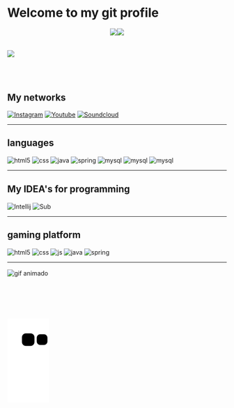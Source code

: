# Welcome to my git profile

<div style="display: flex; justify-content: center;">
  <img src="https://github-readme-stats.vercel.app/api?username=GustavoHeimburg&show_icons=true&theme=onedark" />
  <img src="https://github-readme-stats.vercel.app/api/top-langs/?username=GustavoHeimburg&theme=onedark&hide_border=true" />
</div>
<br><br>
<a href="https://github.com/GustavoHeimburg" style="margin-top: 20px;"><img src="http://github-readme-streak-stats.herokuapp.com?user=GustavoHeimburg&theme=onedark&hide_border=true&date_format=j%20M%5B%20Y%5D" width=45%"></a>
</p>



<br><br>
</div>
<h2>My networks</h2> 

[![Instagram](https://img.shields.io/badge/Instagram-E4405F?style=for-the-badge&logo=instagram&logoColor=white)](https://instagram.com/Guste.heimp)
[![Youtube](	https://img.shields.io/badge/YouTube_Gaming-FF0000?style=for-the-badge&logo=youtube-gaming&logoColor=white)](https://www.youtube.com/channel/UC_PXfmAnpPU1jAI4pQkvNog)
[![Soundcloud](https://img.shields.io/badge/SoundCloud-FF3300?style=for-the-badge&logo=soundcloud&logoColor=white)](https://soundcloud.com/gustavo-heimburg-pereira)

***

<h2>languages</h2>

<div style="display: inline_block">
  <img align="center" alt="html5" src="https://img.shields.io/badge/HTML5-E34F26?style=for-the-badge&logo=html5&logoColor=white" />
  <img align="center" alt="css" src="https://img.shields.io/badge/CSS3-1572B6?style=for-the-badge&logo=css3&logoColor=white" />
  <img align="center" alt="java" src="https://img.shields.io/badge/Java-ED8B00?style=for-the-badge&logo=openjdk&logoColor=white" />
  <img align="center" alt="spring" src="https://img.shields.io/badge/Spring-6DB33F?style=for-the-badge&logo=spring&logoColor=white" />
  <img align="center" alt="mysql" src="https://img.shields.io/badge/MySQL-00000F?style=for-the-badge&logo=mysql&logoColor=white" />
  <img align="center" alt="mysql" src="https://img.shields.io/badge/JavaScript-F7DF1E?style=for-the-badge&logo=javascript&logoColor=black" />
  <img align="center" alt="mysql" src="https://img.shields.io/badge/C-00599C?style=for-the-badge&logo=c&logoColor=white" />
</div>

***

<h2>My IDEA's for programming</h2>

<div>
  <img align="center" alt="Intellij" src="https://img.shields.io/badge/IntelliJ_IDEA-000000.svg?style=for-the-badge&logo=intellij-idea&logoColor=white"/>
  <img align="center" alt="Sub" src="https://img.shields.io/badge/Visual_Studio_Code-0078D4?style=for-the-badge&logo=visual%20studio%20code&logoColor=white"/>
  
</div>

***

<h2>gaming platform</h2>

<div style="display: inline_block">
  <img align="center" alt="html5" src="https://img.shields.io/badge/Steam-000000?style=for-the-badge&logo=steam&logoColor=white" />
  <img align="center" alt="css" src="https://img.shields.io/badge/Riot_Games-D32936?style=for-the-badge&logo=riot-games&logoColor=white" />
  <img align="center" alt="js" src="https://img.shields.io/badge/Epic%20Games-313131?style=for-the-badge&logo=Epic%20Games&logoColor=white" />
  <img align="center" alt="java" src="https://img.shields.io/badge/Xbox-107C10?style=for-the-badge&logo=xbox&logoColor=white" />
  <img align="center" alt="spring" src="https://img.shields.io/badge/Battle.net-000?style=for-the-badge&logo=battle.net&logoColor=148EFF" />
</div>
  
    
</div>

***


  <img align="center" style="position: relative; top: -40" src="https://github.com/Anmol-Baranwal/Cool-GIFs-For-GitHub/assets/74038190/de30015f-dc5f-4ecf-a49b-ccd2b89776e4" width="400" align="right" alt="gif animado"></a>
</p>

</div>
<br><br>

</div>
<br><br>

![Snake animation](https://github.com/GustavoHeimburg/GustavoHeimburg/blob/output/github-contribution-grid-snake.svg)
